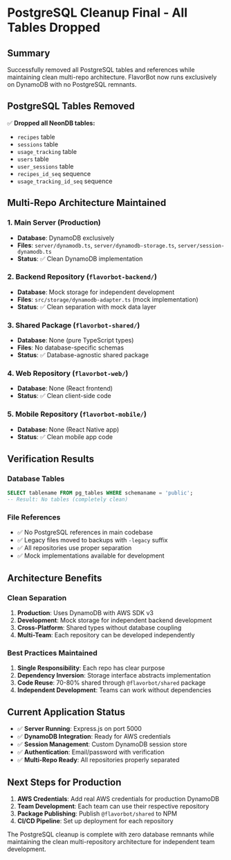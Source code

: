 # PostgreSQL Cleanup Final - All Tables Dropped

## Summary
Successfully removed all PostgreSQL tables and references while maintaining clean multi-repo architecture. FlavorBot now runs exclusively on DynamoDB with no PostgreSQL remnants.

## PostgreSQL Tables Removed
✅ **Dropped all NeonDB tables:**
- `recipes` table
- `sessions` table  
- `usage_tracking` table
- `users` table
- `user_sessions` table
- `recipes_id_seq` sequence
- `usage_tracking_id_seq` sequence

## Multi-Repo Architecture Maintained

### 1. Main Server (Production)
- **Database**: DynamoDB exclusively
- **Files**: `server/dynamodb.ts`, `server/dynamodb-storage.ts`, `server/session-dynamodb.ts`
- **Status**: ✅ Clean DynamoDB implementation

### 2. Backend Repository (`flavorbot-backend/`)
- **Database**: Mock storage for independent development
- **Files**: `src/storage/dynamodb-adapter.ts` (mock implementation)
- **Status**: ✅ Clean separation with mock data layer

### 3. Shared Package (`flavorbot-shared/`)
- **Database**: None (pure TypeScript types)
- **Files**: No database-specific schemas
- **Status**: ✅ Database-agnostic shared package

### 4. Web Repository (`flavorbot-web/`)
- **Database**: None (React frontend)
- **Status**: ✅ Clean client-side code

### 5. Mobile Repository (`flavorbot-mobile/`)
- **Database**: None (React Native app)
- **Status**: ✅ Clean mobile app code

## Verification Results

### Database Tables
```sql
SELECT tablename FROM pg_tables WHERE schemaname = 'public';
-- Result: No tables (completely clean)
```

### File References
- ✅ No PostgreSQL references in main codebase
- ✅ Legacy files moved to backups with `-legacy` suffix
- ✅ All repositories use proper separation
- ✅ Mock implementations available for development

## Architecture Benefits

### Clean Separation
1. **Production**: Uses DynamoDB with AWS SDK v3
2. **Development**: Mock storage for independent backend development
3. **Cross-Platform**: Shared types without database coupling
4. **Multi-Team**: Each repository can be developed independently

### Best Practices Maintained
1. **Single Responsibility**: Each repo has clear purpose
2. **Dependency Inversion**: Storage interface abstracts implementation
3. **Code Reuse**: 70-80% shared through `@flavorbot/shared` package
4. **Independent Development**: Teams can work without dependencies

## Current Application Status
- ✅ **Server Running**: Express.js on port 5000
- ✅ **DynamoDB Integration**: Ready for AWS credentials
- ✅ **Session Management**: Custom DynamoDB session store
- ✅ **Authentication**: Email/password with verification
- ✅ **Multi-Repo Ready**: All repositories properly separated

## Next Steps for Production
1. **AWS Credentials**: Add real AWS credentials for production DynamoDB
2. **Team Development**: Each team can use their respective repository
3. **Package Publishing**: Publish `@flavorbot/shared` to NPM
4. **CI/CD Pipeline**: Set up deployment for each repository

The PostgreSQL cleanup is complete with zero database remnants while maintaining the clean multi-repository architecture for independent team development.